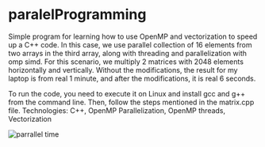 # paralelProgramming
Simple program for learning how to use OpenMP and vectorization to speed up a C++ code.
In this case, we use parallel collection of 16 elements from two arrays in the third array, along with threading and parallelization with omp simd. For this scenario, we multiply 2 matrices with 2048 elements horizontally and vertically. Without the modifications, the result for my laptop is from real 1 minute, and after the modifications, it is real 6 seconds.

To run the code, you need to execute it on Linux and install gcc and g++ from the command line. Then, follow the steps mentioned in the matrix.cpp file.
Technologies: C++, OpenMP Parallelization, OpenMP threads, Vectorization

![parrallel time](https://github.com/EvgeniyKrastev/paralelProgramming/assets/65820929/822d63eb-3c5a-4846-b318-861035adb267)
